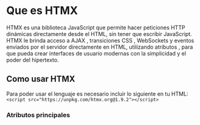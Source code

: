 # Que es HTMX
HTMX es una biblioteca JavaScript que permite hacer peticiones HTTP dinámicas directamente desde el HTML, sin tener que escribir JavaScript.
HTMX le brinda acceso a AJAX , transiciones CSS , WebSockets y eventos enviados por el servidor directamente en HTML, 
utilizando atributos , para que pueda crear interfaces de usuario modernas con la simplicidad y el poder del hipertexto.

## Como usar HTMX

Para poder usar el lenguaje es necesario incluir lo siguiente en tu HTML:
`<script src="https://unpkg.com/htmx.org@1.9.2"></script>`

### Atributos principales


